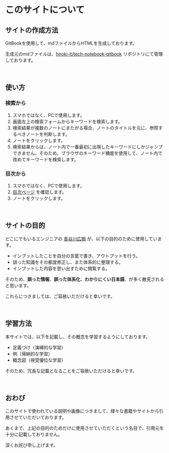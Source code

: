 # このサイトについて

## サイトの作成方法

GitBookを使用して、mdファイルからHTMLを生成しております。

生成元のmdファイルは、[hiroki-it/tech-notebook-gitbook](https://github.com/hiroki-it/tech-notebook-gitbook/tree/main/public) リポジトリにて管理しております。

<br>

## 使い方

### 検索から

1. スマホではなく、PCで使用します。
2. 画面左上の検索フォームからキーワードを検索します。
3. 検索結果が複数のノートにまたがる場合、ノートのタイトルを元に、参照するべきノートを判断します。
4. ノートをクリックします。
5. 検索結果からは、ノート内で一番最初に出現したキーワードにしかジャンプできません。そのため、ブラウザのキーワード機能を使用して、ノート内で改めてキーワードを検索します。

### 目次から

1. スマホではなく、PCで使用します。
2. [目次ページ](https://hiroki-it.github.io/tech-notebook-gitbook/public/summary.html) を確認します。
3. ノートをクリックします。

<br>

## サイトの目的

どこにでもいるエンジニアの [長谷川広樹](https://hiroki-it.github.io/tech-notebook-gitbook/public/self_introduction.html) が、以下の目的のために使用しています。

- インプットしたことを自分の言葉で書き、アウトプットを行う。
- 誤った知識をその都度修正し、また体系的に整理する。
- インプットした内容を思い出すために閲覧する。

そのため、**誤った情報**、**誤った体系化**、**わかりにくい日本語**、が多く散見されると思います。

これらにつきましては、ご容赦いただけると幸いです。

<br>

## 学習方法

本サイトでは、以下を記載し、その概念を学習するようにしております。

- 定義づけ（演繹的な学習）
- 例（帰納的な学習）
- 概念図（視覚優位な学習）

そのため、冗長な記載となることをご容赦いただけると幸いです。

<br>

## おわび

このサイトで使われている説明や画像につきまして、様々な書籍やサイトから引用させていただいております。

あくまで、上記の目的のためだけに使用させていただくという名目で、引用元を十分に記載しておりません。

深くお詫び申し上げます。
